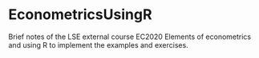 # EconometricsUsingR
Brief notes of the LSE external course EC2020 Elements of econometrics and using R to implement the examples and exercises.
